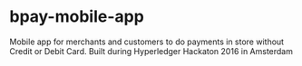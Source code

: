 # bpay-mobile-app
Mobile app for merchants and customers to do payments in store without Credit or Debit Card. Built during Hyperledger Hackaton 2016 in Amsterdam
